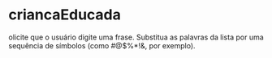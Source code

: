 # criancaEducada
olicite que o usuário digite uma frase. Substitua as palavras da lista por uma sequência de símbolos (como #@$%*!&amp;, por exemplo).

